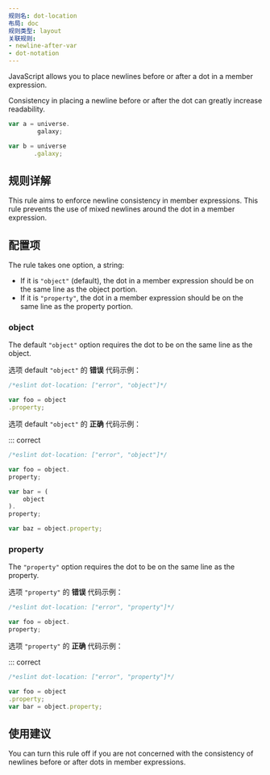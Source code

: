 ```yaml
---
规则名: dot-location
布局: doc
规则类型: layout
关联规则:
- newline-after-var
- dot-notation
---
```




JavaScript allows you to place newlines before or after a dot in a member expression.

Consistency in placing a newline before or after the dot can greatly increase readability.

```js
var a = universe.
        galaxy;

var b = universe
       .galaxy;
```

## 规则详解

This rule aims to enforce newline consistency in member expressions. This rule prevents the use of mixed newlines around the dot in a member expression.

## 配置项

The rule takes one option, a string:

* If it is `"object"` (default), the dot in a member expression should be on the same line as the object portion.
* If it is `"property"`, the dot in a member expression should be on the same line as the property portion.

### object

The default `"object"` option requires the dot to be on the same line as the object.

选项 default `"object"` 的 **错误** 代码示例：



```js
/*eslint dot-location: ["error", "object"]*/

var foo = object
.property;
```

选项 default `"object"` 的 **正确** 代码示例：

::: correct

```js
/*eslint dot-location: ["error", "object"]*/

var foo = object.
property;

var bar = (
    object
).
property;

var baz = object.property;
```

### property

The `"property"` option requires the dot to be on the same line as the property.

选项 `"property"` 的 **错误** 代码示例：



```js
/*eslint dot-location: ["error", "property"]*/

var foo = object.
property;
```

选项 `"property"` 的 **正确** 代码示例：

::: correct

```js
/*eslint dot-location: ["error", "property"]*/

var foo = object
.property;
var bar = object.property;
```

## 使用建议

You can turn this rule off if you are not concerned with the consistency of newlines before or after dots in member expressions.
